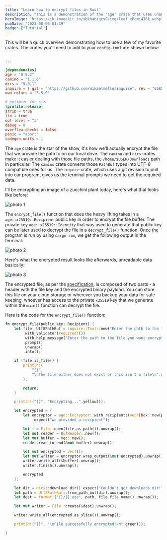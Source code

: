 ```yaml
---
title: "Learn how to encrypt files in Rust"
description: "This is a demonstration of the 'age' crate that uses ChaCha20Poly1305 AEAD encryption with x25519 asymmetric keys"
heroImage: "https://ik.imagekit.io/xbkhabiqcy9/img/leaf_xPemi4I6k.webp?updatedAt=1680105048710"
pubDate: "2023-08-06 01:39"
badge: ["Tutorial"]
---
```


This will be a quick overview demonstrating how to use a few of my favorite crates.  The crates you'll need to add to your `config.toml` are shown below:

```toml

...

[dependencies]
age = "0.9.2"
camino = "1.1.6"
dirs = "5.0.1"
inquire = { git = "https://github.com/mikaelmello/inquire", rev = "6b85740ef69009721f37cee1028c010421438215" }
owo-colors = "3.5.0"

# optimize for size
[profile.release]
strip = true
lto = true
opt-level = "z"
debug = 0
overflow-checks = false
panic = "abort"
codegen-units = 1
```

The `age` crate is the star of the show, it's how we'll actually encrypt the file that we provide the path to on our local drive.  The `camino` and `dirs` crates make it easier dealing with those file paths, the `/home/$USER/Downloads` path in particular.  The `camino` crate converts those `PathBuf` types into UTF-8 compatible ones for us.  The `inquire` crate, which uses a git revision to pull into our program, gives us the terminal prompts we need to get the required data.

I'll be encrypting an image of a zucchini plant today, here's what that looks like before:

<img class="image" src="https://ik.imagekit.io/xbkhabiqcy9/img/zucchini_6UZPzngqm.png?updatedAt=1691321878052" width={860} height={392} alt="photo 1" />

The `encrypt_file()` function that does the heavy lifting takes in a `age::x25519::Recipient` public key in order to encrypt the file buffer.  The private key `age::x25519::Identity` that was used to generate that public key can be later used to decrypt the file in a `decrypt_file()` function.  Once the program is run by using `cargo run`, we get the following output in the terminal:

<img class="image" src="https://ik.imagekit.io/xbkhabiqcy9/img/file_enc2_IwlA0OYd7.png?updatedAt=1691321877511" width={860} height={392} alt="photo 2" />

Here's what the encrypted result looks like afterwards, unreadable data basically:

<img class="image" src="https://ik.imagekit.io/xbkhabiqcy9/img/file_enc3_Qca0g578m.png?updatedAt=1691321956668" width={860} height={392} alt="photo 3" />

The encrypted file, as per the [specification](https://github.com/C2SP/C2SP/blob/main/age.md), is composed of two parts - a header with the file key and the encrypted binary payload.  You can store this file on your cloud storage or wherever you backup your data for safe keeping, whoever has access to the private `x25519` key that we generate within the `main()` function can decrypt the file.

Here is the code for the `encrypt_file()` function:

```rust
fn encrypt_file(public_key: Recipient) {
    let file: Utf8PathBuf = inquire::Text::new("Enter the path to the file for encryption")
        .with_validator(required!())
        .with_help_message("Enter the path to the file you want encrypted")
        .prompt()
        .unwrap()
        .into();

    if !file.is_file() {
        println!(
            "{}",
            "\nThe file either does not exist or this isn't a file\n".red()
        );

        return;
    }

    println!("{}", "Encrypting...".yellow());

    let encrypted = {
        let encryptor = age::Encryptor::with_recipients(vec![Box::new(public_key)])
            .expect("we provided a recipient");

        let f = File::open(file.as_path()).unwrap();
        let mut reader = BufReader::new(f);
        let mut buffer = Vec::new();
        reader.read_to_end(&mut buffer).unwrap();

        let mut encrypted = vec![];
        let mut writer = encryptor.wrap_output(&mut encrypted).unwrap();
        writer.write_all(&buffer).unwrap();
        writer.finish().unwrap();

        encrypted
    };

    let dir = dirs::download_dir().expect("Couldn't get downloads dir!");
    let path = Utf8PathBuf::from_path_buf(dir).unwrap();
    let dest = format!("{}/{}.age", path, file.file_name().unwrap());

    let mut writer = File::create(&dest).unwrap();

    writer.write_all(encrypted.as_slice()).unwrap();

    println!("{}", "\nFile successfully encrypted!\n".green());

}
```
